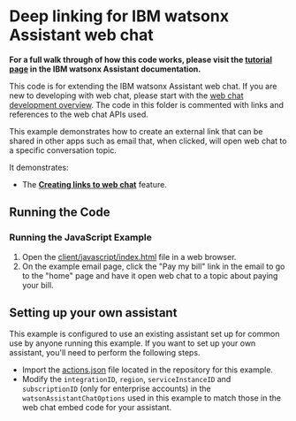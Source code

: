 # Deep linking for IBM watsonx Assistant web chat

**For a full walk through of how this code works, please visit the [tutorial page](DOCS.md) in the IBM watsonx Assistant documentation.**

This code is for extending the IBM watsonx Assistant web chat. If you are new to developing with web chat, please start with the [web chat development overview](https://cloud.ibm.com/docs/watson-assistant?topic=watson-assistant-web-chat-develop). The code in this folder is commented with links and references to the web chat APIs used.

This example demonstrates how to create an external link that can be shared in other apps such as email that, when clicked, will open web chat to a specific conversation topic.

It demonstrates:

- The [**Creating links to web chat**](https://web-chat.global.assistant.watson.cloud.ibm.com/docs.html?to=api-configuration#pageLinks) feature.

## Running the Code

### Running the JavaScript Example

1. Open the [client/javascript/index.html](client/javascript/index.html) file in a web browser.
2. On the example email page, click the "Pay my bill" link in the email to go to the "home" page and have it open web chat to a topic about paying your bill.

## Setting up your own assistant

This example is configured to use an existing assistant set up for common use by anyone running this example. If you want to set up your own assistant, you'll need to perform the following steps.

- Import the [actions.json](actions.json) file located in the repository for this example.
- Modify the `integrationID`, `region`, `serviceInstanceID` and `subscriptionID` (only for enterprise accounts) in the `watsonAssistantChatOptions` used in this example to match those in the web chat embed code for your assistant.